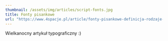 ```yaml
---
thumbnail: /assets/img/articles/script-fonts.jpg
title: Fonty pisankowe
url: "https://www.4spacje.pl/article/fonty-pisankowe-definicja-rodzaje-zastosowanie"
---
```


Wielkanocny artykuł typograficzny :)
